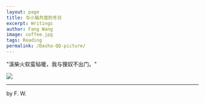 ```yaml
---
layout: page
title: 与小猫共度的冬日
excerpt: Writings
author: Fang Wang
image: coffee.jpg
tags: Reading
permalink: /Dasha-QQ-picture/
---
```


"溪柴火软蛮毡暖，我与狸奴不出门。"

![]({{site.baseurl}}/img/cat1.jpg)     

****

 by F. W. 
